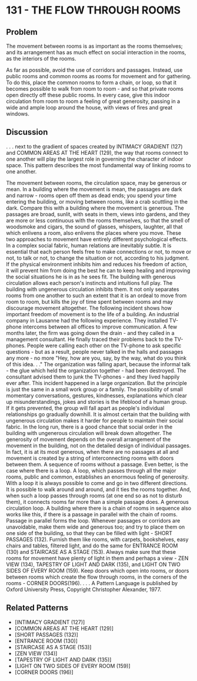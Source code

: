 # 131 - THE FLOW THROUGH ROOMS

## Problem

The movement between rooms is as important as the rooms themselves; and its arrangement has as much effect on social interaction in the rooms, as the interiors of the rooms.

As far as possible, avoid the use of corridors and passages. Instead, use public rooms and common rooms as rooms for movement and for gathering. To do this, place the common rooms to form a chain, or loop, so that it becomes possible to walk from room to room - and so that private rooms open directly off these public rooms. In every case, give this indoor circulation from room to room a feeling of great generosity, passing in a wide and ample loop around the house, with views of fires and great windows.

## Discussion

. . . next to the gradient of spaces created by INTIMACY GRADIENT (127) and COMMON AREAS AT THE HEART (129), the way that rooms connect to one another will play the largest role in governing the character of indoor space. This pattern describes the most fundamental way of linking rooms to one another.

The movement between rooms, the circulation space, may be generous or mean. In a building where the movement is mean, the passages are dark and narrow - rooms open off them as dead ends; you spend your time entering the building, or moving between rooms, like a crab scuttling in the dark. Compare this with a building where the movement is generous. The passages are broad, sunlit, with seats in them, views into gardens, and they are more or less continuous with the rooms themselves, so that the smell of woodsmoke and cigars, the sound of glasses, whispers, laughter, all that which enlivens a room, also enlivens the places where you move. These two approaches to movement have entirely different psychological effects. In a complex social fabric, human relations are inevitably subtle. It is essential that each person feels free to make connections or not, to move or not, to talk or not, to change the situation or not, according to his judgment. If the physical environment inhibits him and reduces his freedom of action, it will prevent him from doing the best he can to keep healing and improving the social situations he is in as he sees fit. The building with generous circulation allows each person's instincts and intuitions full play. The building with ungenerous circulation inhibits them. It not only separates rooms from one another to such an extent that it is an ordeal to move from room to room, but kills the joy of time spent between rooms and may discourage movement altogether. The following incident shows how important freedom of movement is to the life of a building. An industrial company in Lausanne had the following experience. They installed TV-phone intercoms between all offices to improve communication. A few months later, the firm was going down the drain - and they called in a management consultant. He finally traced their problems back to the TV-phones. People were calling each other on the TV-phone to ask specific questions - but as a result, people never talked in the halls and passages any more - no more "Hey, how are you, say, by the way, what do you think of this idea. . ." The organization was falling apart, because the informal talk - the glue which held the organization together - had been destroyed. The consultant advised them to junk the TV-phones - and they lived happily ever after. This incident happened in a large organization. But the principle is just the same in a small work group or a family. The possibility of small momentary conversations, gestures, kindnesses, explanations which clear up misunderstandings, jokes and stories is the lifeblood of a human group. If it gets prevented, the group will fall apart as people's individual relationships go gradually downhill. It is almost certain that the building with ungenerous circulation makes it harder for people to maintain their social fabric. In the long run, there is a good chance that social order in the building with ungenerous circulation will break down altogether. The generosity of movement depends on the overall arrangement of the movement in the building, not on the detailed design of individual passages. In fact, it is at its most generous, when there are no passages at all and movement is created by a string of interconnecting rooms with doors between them. A sequence of rooms without a passage. Even better, is the case where there is a loop. A loop, which passes through all the major rooms, public and common, establishes an enormous feeling of generosity. With a loop it is always possible to come and go in two different directions. It is possible to walk around and around, and it ties the rooms together. And, when such a loop passes through rooms (at one end so as not to disturb them), it connects rooms far more than a simple passage does. A generous circulation loop. A building where there is a chain of rooms in sequence also works like this, if there is a passage in parallel with the chain of rooms. Passage in parallel forms the loop. Whenever passages or corridors are unavoidable, make them wide and generous too; and try to place them on one side of the building, so that they can be filled with light - SHORT PASSAGES (132). Furnish them like rooms, with carpets, bookshelves, easy chairs and tables, filtered light, and do the same for ENTRANCE ROOM (130) and STAIRCASE AS A STAGE (153). Always make sure that these rooms for movement have plenty of light in them and perhaps a view - ZEN VIEW (134), TAPESTRY OF LIGHT AND DARK (135), and LIGHT ON TWO SIDES OF EVERY ROOM (159). Keep doors which open into rooms, or doors between rooms which create the flow through rooms, in the corners of the rooms - CORNER DOORS(196). . . . A Pattern Language is published by Oxford University Press, Copyright Christopher Alexander, 1977.

## Related Patterns

- [INTIMACY GRADIENT (127)]
- [COMMON AREAS AT THE HEART (129)]
- [SHORT PASSAGES (132)]
- [ENTRANCE ROOM (130)]
- [STAIRCASE AS A STAGE (153)]
- [ZEN VIEW (134)]
- [TAPESTRY OF LIGHT AND DARK (135)]
- [LIGHT ON TWO SIDES OF EVERY ROOM (159)]
- [CORNER DOORS (196)]
